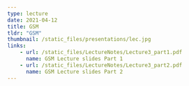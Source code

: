 ```yaml
---
type: lecture
date: 2021-04-12
title: GSM
tldr: "GSM"
thumbnail: /static_files/presentations/lec.jpg
links: 
    - url: /static_files/LectureNotes/Lecture3_part1.pdf
      name: GSM Lecture slides Part 1
    - url: /static_files/LectureNotes/Lecture3_part2.pdf
      name: GSM Lecture slides Part 2
---
```

